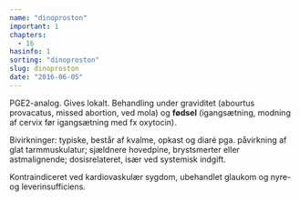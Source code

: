 ```yaml
---
name: "dinoproston"
important: 1
chapters:
  - 16
hasinfo: 1
sorting: "dinoproston"
slug: dinoproston
date: "2016-06-05"
---
```


PGE2-analog. Gives lokalt. Behandling under graviditet (abourtus provacatus,
missed abortion, ved mola) og <b>fødsel</b> (igangsætning, modning af cervix før
igangsætning med fx oxytocin).

Bivirkninger: typiske, består af kvalme, opkast og diaré pga. påvirkning af glat
tarmmuskulatur; sjældnere hovedpine, brystsmerter eller astmalignende;
dosisrelateret, især ved systemisk indgift.

Kontraindiceret ved kardiovaskulær sygdom, ubehandlet glaukom og nyre- og
leverinsufficiens.
